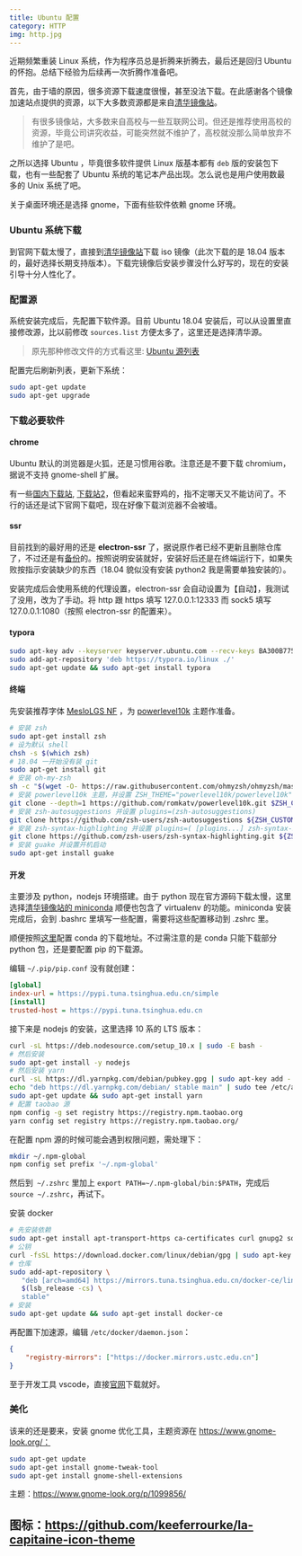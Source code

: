 ```yaml
---
title: Ubuntu 配置
category: HTTP
img: http.jpg
---  
```

近期频繁重装 Linux 系统，作为程序员总是折腾来折腾去，最后还是回归 Ubuntu 的怀抱。总结下经验为后续再一次折腾作准备吧。

首先，由于墙的原因，很多资源下载速度很慢，甚至没法下载。在此感谢各个镜像加速站点提供的资源，以下大多数资源都是来自[清华镜像站](https://mirrors.tuna.tsinghua.edu.cn/)。

>   有很多镜像站，大多数来自高校与一些互联网公司。但还是推荐使用高校的资源，毕竟公司讲究收益，可能突然就不维护了，高校就没那么简单放弃不维护了是吧。

之所以选择 Ubuntu ，毕竟很多软件提供 Linux 版基本都有 `deb` 版的安装包下载，也有一些配套了 Ubuntu 系统的笔记本产品出现。怎么说也是用户使用数最多的 Unix 系统了吧。

关于桌面环境还是选择 gnome，下面有些软件依赖 gnome 环境。

### Ubuntu 系统下载

到官网下载太慢了，直接到[清华镜像站](https://mirrors.tuna.tsinghua.edu.cn/ubuntu-releases/18.04/)下载 iso 镜像（此次下载的是 18.04 版本的，最好选择长期支持版本）。下载完镜像后安装步骤没什么好写的，现在的安装引导十分人性化了。

### 配置源

系统安装完成后，先配置下软件源。目前 Ubuntu 18.04 安装后，可以从设置里直接修改源，比以前修改 `sources.list` 方便太多了，这里还是选择清华源。

>   原先那种修改文件的方式看这里: [Ubuntu 源列表]([https://wiki.ubuntu.org.cn/%E6%BA%90%E5%88%97%E8%A1%A8](https://wiki.ubuntu.org.cn/源列表))

配置完后刷新列表，更新下系统：

```bash
sudo apt-get update
sudo apt-get upgrade
```

### 下载必要软件

#### chrome

Ubuntu 默认的浏览器是火狐，还是习惯用谷歌。注意还是不要下载 chromium，据说不支持 gnome-shell 扩展。

有一些[国内下载站](http://www.ubuntuchrome.com/), [下载站2](https://www.chromedownloads.net/chrome64linux-stable/)，但看起来蛮野鸡的，指不定哪天又不能访问了。不行的话还是试下官网下载吧，现在好像下载浏览器不会被墙。

#### ssr

目前找到的最好用的还是 **electron-ssr** 了，据说原作者已经不更新且删除仓库了，不过还是有[备份](https://github.com/qingshuisiyuan/electron-ssr-backup)的。按照说明安装就好，安装好后还是在终端运行下，如果失败按指示安装缺少的东西（18.04 貌似没有安装 python2 我是需要单独安装的）。

安装完成后会使用系统的代理设置，electron-ssr 会自动设置为【自动】，我测试了没用，改为了手动。将 http 跟 https 填写 127.0.0.1:12333 而 sock5 填写 127.0.0.1:1080（按照 electron-ssr 的配置来）。

#### typora

```bash
sudo apt-key adv --keyserver keyserver.ubuntu.com --recv-keys BA300B7755AFCFAE
sudo add-apt-repository 'deb https://typora.io/linux ./'
sudo apt-get update && sudo apt-get install typora
```

#### 终端

先安装推荐字体 [MesloLGS NF](https://github.com/romkatv/powerlevel10k-media/raw/master/MesloLGS%20NF%20Regular.ttf) ，为 [powerlevel10k](https://github.com/romkatv/powerlevel10k#meslo-nerd-font-patched-for-powerlevel10k) 主题作准备。

```bash
# 安装 zsh
sudo apt-get install zsh
# 设为默认 shell
chsh -s $(which zsh)
# 18.04 一开始没有装 git
sudo apt-get install git
# 安装 oh-my-zsh
sh -c "$(wget -O- https://raw.githubusercontent.com/ohmyzsh/ohmyzsh/master/tools/install.sh)"
# 安装 powerlevel10k 主题，并设置 ZSH_THEME="powerlevel10k/powerlevel10k"
git clone --depth=1 https://github.com/romkatv/powerlevel10k.git $ZSH_CUSTOM/themes/powerlevel10k
# 安装 zsh-autosuggestions 并设置 plugins=(zsh-autosuggestions)
git clone https://github.com/zsh-users/zsh-autosuggestions ${ZSH_CUSTOM:-~/.oh-my-zsh/custom}/plugins/zsh-autosuggestions
# 安装 zsh-syntax-highlighting 并设置 plugins=( [plugins...] zsh-syntax-highlighting)
git clone https://github.com/zsh-users/zsh-syntax-highlighting.git ${ZSH_CUSTOM:-~/.oh-my-zsh/custom}/plugins/zsh-syntax-highlighting
# 安装 guake 并设置开机启动
sudo apt-get install guake
```

#### 开发

主要涉及  python，nodejs 环境搭建。由于 python 现在官方源码下载太慢，这里选择[清华镜像站的 miniconda](https://mirrors.tuna.tsinghua.edu.cn/anaconda/miniconda/) 顺便也包含了 virtualenv 的功能。miniconda 安装完成后，会到 .bashrc 里填写一些配置，需要将这些配置移动到 .zshrc 里。

顺便按照[这里](https://mirror.tuna.tsinghua.edu.cn/help/anaconda/)配置 conda 的下载地址。不过需注意的是 conda 只能下载部分 python 包，还是要配置 pip 的下载源。

编辑 `~/.pip/pip.conf` 没有就创建：

```ini
[global]
index-url = https://pypi.tuna.tsinghua.edu.cn/simple
[install]
trusted-host = https://pypi.tuna.tsinghua.edu.cn
```

接下来是 nodejs 的安装，这里选择 10 系的 LTS 版本：

```bash
curl -sL https://deb.nodesource.com/setup_10.x | sudo -E bash -
# 然后安装
sudo apt-get install -y nodejs
# 然后安装 yarn
curl -sL https://dl.yarnpkg.com/debian/pubkey.gpg | sudo apt-key add -
echo "deb https://dl.yarnpkg.com/debian/ stable main" | sudo tee /etc/apt/sources.list.d/yarn.list
sudo apt-get update && sudo apt-get install yarn 
# 配置 taobao 源
npm config -g set registry https://registry.npm.taobao.org 
yarn config set registry https://registry.npm.taobao.org/ 
```

在配置 npm 源的时候可能会遇到权限问题，需处理下：

```bash
mkdir ~/.npm-global 
npm config set prefix '~/.npm-global'
```

然后到` ~/.zshrc` 里加上 `export PATH=~/.npm-global/bin:$PATH`，完成后 `source ~/.zshrc`，再试下。

安装 docker

```bash
# 先安装依赖
sudo apt-get install apt-transport-https ca-certificates curl gnupg2 software-properties-common
# 公钥
curl -fsSL https://download.docker.com/linux/debian/gpg | sudo apt-key add -
# 仓库
sudo add-apt-repository \
   "deb [arch=amd64] https://mirrors.tuna.tsinghua.edu.cn/docker-ce/linux/debian \
   $(lsb_release -cs) \
   stable"
# 安装
sudo apt-get update && sudo apt-get install docker-ce
```

再配置下加速源，编辑 `/etc/docker/daemon.json`：

```json
{ 
    "registry-mirrors": ["https://docker.mirrors.ustc.edu.cn"] 
}
```

至于开发工具 vscode，直接[官网](https://code.visualstudio.com/)下载就好。

### 美化

该来的还是要来，安装 gnome 优化工具，主题资源在 https://www.gnome-look.org/：

```bash
sudo apt-get update
sudo apt-get install gnome-tweak-tool
sudo apt-get install gnome-shell-extensions
```

主题：https://www.gnome-look.org/p/1099856/

图标：https://github.com/keeferrourke/la-capitaine-icon-theme
---